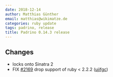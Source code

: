 ```yaml
---
date: 2018-12-14
author: Matthias Günther
email: matthias@wikimatze.de
categories: ruby update
tags: padrino, release
title: Padrino 0.14.3 release
---
```


## Changes

- locks onto Sinatra 2
- FIX [#2169](https://github.com/padrino/padrino-framework/pull/2169 "#2169") drop support of ruby < 2.2.2 ([ujifgc](https://github.com/ujifgc "ujifgc"))

